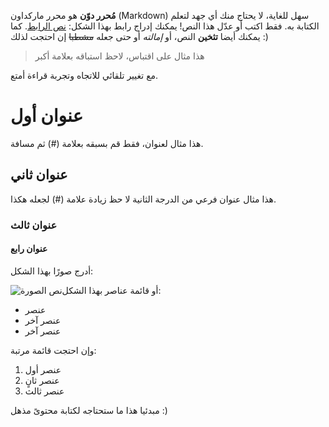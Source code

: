 **مُحرر دوّن** هو محرر ماركداون (Markdown) سهل للغاية، لا يحتاج منك أي جهد لتعلم الكتابة به. فقط اكتب أو عدّل هذا النص! يمكنك إدراج رابط بهذا الشكل: [نص الرابط](http://example.com). كما يمكنك أيضا **تثخين** النص، أو *إمالته* أو حتى جعله ~~مشطبا~~ إن احتجت لذلك :)

> هذا مثال على اقتباس، لاحظ استباقه بعلامة أكبر

مع تغيير تلقائي للاتجاه وتجربة قراءة أمتع.

# عنوان أول

هذا مثال لعنوان، فقط قم بسبقه بعلامة (#) ثم مسافة.

## عنوان ثاني

هذا مثال عنوان فرعي من الدرجة الثانية لا حظ زيادة علامة (#) لجعله هكذا.

### عنوان ثالث

#### عنوان رابع

أدرج صورًا بهذا الشكل:

![نص الصورة](https://old.dawin.io/example.png "نص الصورة")أو قائمة عناصر بهذا الشكل:

- عنصر
- عنصر آخر
- عنصر آخر

وإن احتجت قائمة مرتبة:

1. عنصر أول
2. عنصر ثانٍ
3. عنصر ثالث

مبدئيا هذا ما ستحتاجه لكتابة محتوىً مذهل :)